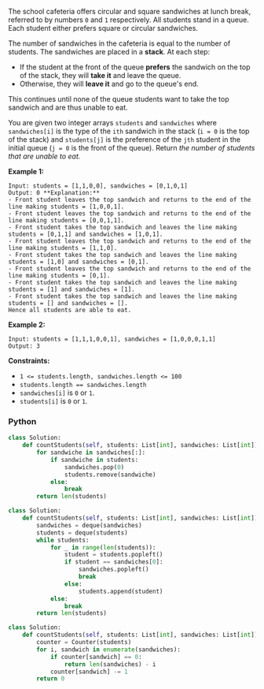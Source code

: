 The school cafeteria offers circular and square sandwiches at lunch break, referred to by numbers  `0`  and  `1`  respectively. All students stand in a queue. Each student either prefers square or circular sandwiches.

The number of sandwiches in the cafeteria is equal to the number of students. The sandwiches are placed in a  **stack**. At each step:

-   If the student at the front of the queue  **prefers**  the sandwich on the top of the stack, they will  **take it**  and leave the queue.
-   Otherwise, they will  **leave it**  and go to the queue's end.

This continues until none of the queue students want to take the top sandwich and are thus unable to eat.

You are given two integer arrays  `students`  and  `sandwiches`  where  `sandwiches[i]`  is the type of the  `i​​​​​​th`  sandwich in the stack (`i = 0`  is the top of the stack) and  `students[j]`  is the preference of the  `j​​​​​​th`  student in the initial queue (`j = 0`  is the front of the queue). Return  _the number of students that are unable to eat._

**Example 1:**
```
Input: students = [1,1,0,0], sandwiches = [0,1,0,1]
Output: 0 **Explanation:**
- Front student leaves the top sandwich and returns to the end of the line making students = [1,0,0,1].
- Front student leaves the top sandwich and returns to the end of the line making students = [0,0,1,1].
- Front student takes the top sandwich and leaves the line making students = [0,1,1] and sandwiches = [1,0,1].
- Front student leaves the top sandwich and returns to the end of the line making students = [1,1,0].
- Front student takes the top sandwich and leaves the line making students = [1,0] and sandwiches = [0,1].
- Front student leaves the top sandwich and returns to the end of the line making students = [0,1].
- Front student takes the top sandwich and leaves the line making students = [1] and sandwiches = [1].
- Front student takes the top sandwich and leaves the line making students = [] and sandwiches = [].
Hence all students are able to eat.
```

**Example 2:**
```
Input: students = [1,1,1,0,0,1], sandwiches = [1,0,0,0,1,1]
Output: 3
```

**Constraints:**

-   `1 <= students.length, sandwiches.length <= 100`
-   `students.length == sandwiches.length`
-   `sandwiches[i]`  is  `0`  or  `1`.
-   `students[i]`  is  `0`  or  `1`.


### Python
```python
class Solution:
    def countStudents(self, students: List[int], sandwiches: List[int]) -> int:
        for sandwiche in sandwiches[:]:
            if sandwiche in students:
                sandwiches.pop(0)
                students.remove(sandwiche)
            else:
                break
        return len(students)
```

```python
class Solution:
    def countStudents(self, students: List[int], sandwiches: List[int]) -> int:
        sandwiches = deque(sandwiches)
        students = deque(students)
        while students:
            for _ in range(len(students)):
                student = students.popleft()
                if student == sandwiches[0]:
                    sandwiches.popleft()
                    break
                else:
                    students.append(student)
            else:
                break
        return len(students)
```

```python
class Solution:
    def countStudents(self, students: List[int], sandwiches: List[int]) -> int:
        counter = Counter(students)
        for i, sandwich in enumerate(sandwiches):
            if counter[sandwich] == 0:
                return len(sandwiches) - i
            counter[sandwich] -= 1
        return 0
```